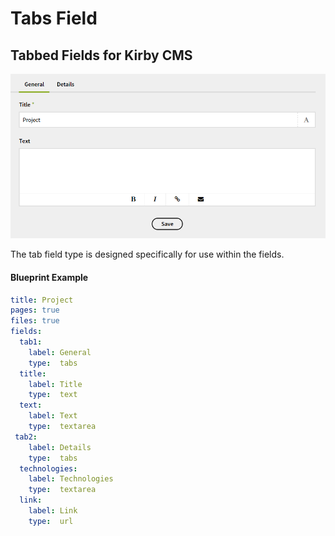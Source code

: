 # Tabs Field
## Tabbed Fields for Kirby CMS

![Tabs](/tabfield.png)

The tab field type is designed specifically for use within the fields.

#### Blueprint Example
``` YAML
title: Project
pages: true
files: true
fields:
  tab1:
    label: General
    type:  tabs
  title:
    label: Title
    type:  text
  text:
    label: Text
    type:  textarea
 tab2:
    label: Details
    type:  tabs
  technologies:
    label: Technologies
    type:  textarea
  link:
    label: Link
    type:  url
```